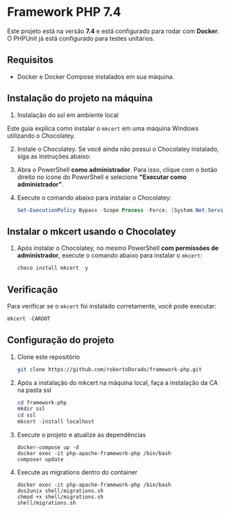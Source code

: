 # Framework PHP 7.4

Este projeto está na versão **7.4** e está configurado para rodar com **Docker**. O PHPUnit já está configurado para testes unitários.

## Requisitos

- Docker e Docker Compose instalados em sua máquina.

## Instalação do projeto na máquina

1. Instalação do ssl em ambiente local

Este guia explica como instalar o `mkcert` em uma máquina Windows utilizando o Chocolatey.

2. Instale o Chocolatey. Se você ainda não possui o Chocolatey instalado, siga as instruções abaixo:

3. Abra o PowerShell **como administrador**. Para isso, clique com o botão direito no ícone do PowerShell e selecione **"Executar como administrador"**.

4. Execute o comando abaixo para instalar o Chocolatey:

    ```powershell
    Set-ExecutionPolicy Bypass -Scope Process -Force; [System.Net.ServicePointManager]::SecurityProtocol = [System.Net.ServicePointManager]::SecurityProtocol -bor 3072; iex ((New-Object System.Net.WebClient).DownloadString('https://community.chocolatey.org/install.ps1'))
    ```

## Instalar o mkcert usando o Chocolatey

1. Após instalar o Chocolatey, no mesmo PowerShell **com permissões de administrador**, execute o comando abaixo para instalar o `mkcert`:

    ```powershell
    choco install mkcert -y
    ```

## Verificação

Para verificar se o `mkcert` foi instalado corretamente, você pode executar:

   ```powershell
   mkcert -CAROOT
   ```

## Configuração do projeto

1. Clone este repositório

   ```bash
   git clone https://github.com/robertoDorado/framework-php.git
   ```

2. Após a instalação do mkcert na máquina local, faça a instalação da CA na pasta ssl

   ```powershell
   cd framework-php
   mkdir ssl
   cd ssl
   mkcert -install localhost
   ```

3. Execute o projeto e atualize as dependências

   ```docker
   docker-compose up -d
   docker exec -it php-apache-framework-php /bin/bash
   composer update
   ```

4. Execute as migrations dentro do container

   ```docker
   docker exec -it php-apache-framework-php /bin/bash
   dos2unix shell/migrations.sh
   chmod +x shell/migrations.sh
   shell/migrations.sh